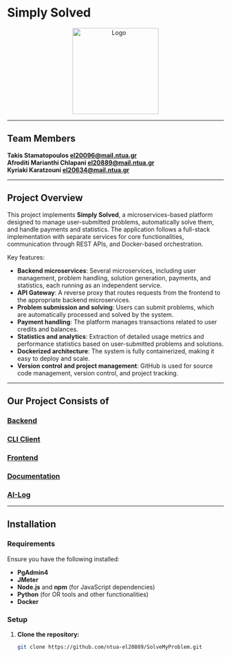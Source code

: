 # Simply Solved

<p align="center">
  <img src="https://github.com/ntua/saas2024-55/blob/main/frontend/src/logo.png?raw=true" alt="Logo" width="200">
</p>

---

## Team Members 

**Takis Stamatopoulos [el20096@mail.ntua.gr](https://github.com/ntua-el20096)**  
**Afroditi Marianthi Chlapani [el20889@mail.ntua.gr](https://github.com/ntua-el20889)**  
**Kyriaki Karatzouni [el20634@mail.ntua.gr](https://github.com/ntua-el20634)**  

---

## Project Overview

This project implements **Simply Solved**, a microservices-based platform designed to manage user-submitted problems, automatically solve them, and handle payments and statistics. The application follows a full-stack implementation with separate services for core functionalities, communication through REST APIs, and Docker-based orchestration.

Key features:
- **Backend microservices**: Several microservices, including user management, problem handling, solution generation, payments, and statistics, each running as an independent service. 
- **API Gateway**: A reverse proxy that routes requests from the frontend to the appropriate backend microservices.
- **Problem submission and solving**: Users can submit problems, which are automatically processed and solved by the system.
- **Payment handling**: The platform manages transactions related to user credits and balances.
- **Statistics and analytics**: Extraction of detailed usage metrics and performance statistics based on user-submitted problems and solutions.
- **Dockerized architecture**: The system is fully containerized, making it easy to deploy and scale.
- **Version control and project management**: GitHub is used for source code management, version control, and project tracking.

---

## Our Project Consists of

### [Backend](https://github.com/ntua-el20889/SolveMyProblem/tree/main/backend)
### [CLI Client](https://github.com/ntua-el20889/SolveMyProblem/tree/main/cli-client)
### [Frontend](https://github.com/ntua-el20889/SolveMyProblem/tree/main/frontend)
### [Documentation](https://github.com/ntua-el20889/SolveMyProblem/tree/main/documentation)
### [AI-Log](https://github.com/ntua-el20889/SolveMyProblem/tree/main/ai-log)

---

## Installation

### Requirements

Ensure you have the following installed:
- **PgAdmin4**
- **JMeter**
- **Node.js** and **npm** (for JavaScript dependencies)
- **Python** (for OR tools and other functionalities)
- **Docker**

### Setup

1. **Clone the repository:**
   ```bash
   git clone https://github.com/ntua-el20889/SolveMyProblem.git
   ```
